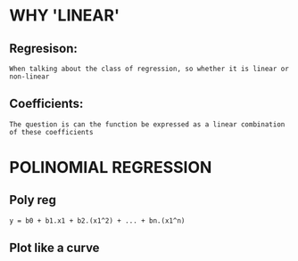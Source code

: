 # WHY 'LINEAR'

## Regresison: 
    When talking about the class of regression, so whether it is linear or non-linear

## Coefficients: 
    The question is can the function be expressed as a linear combination of these coefficients


# POLINOMIAL REGRESSION
## Poly reg
    y = b0 + b1.x1 + b2.(x1^2) + ... + bn.(x1^n)

## Plot like a curve